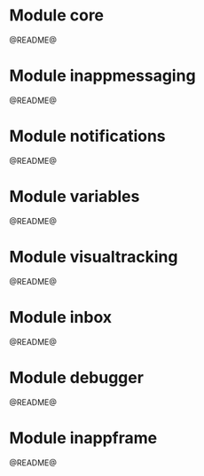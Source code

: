 # Module core

@README@

# Module inappmessaging

@README@

# Module notifications

@README@

# Module variables

@README@

# Module visualtracking

@README@

# Module inbox

@README@

# Module debugger

@README@

# Module inappframe

@README@
